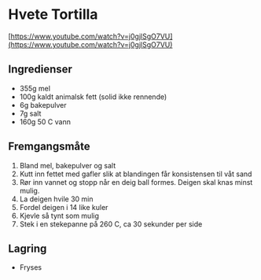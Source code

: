 # Hvete Tortilla

[https://www.youtube.com/watch?v=j0gjlSgO7VU](https://www.youtube.com/watch?v=j0gjlSgO7VU)

## Ingredienser 

- 355g mel
- 100g kaldt animalsk fett (solid ikke rennende)
- 6g bakepulver
- 7g salt
- 160g 50 C vann

## Fremgangsmåte

1. Bland mel, bakepulver og salt
1. Kutt inn fettet med gafler slik at blandingen får konsistensen til våt sand
1. Rør inn vannet og stopp når en deig ball formes. Deigen skal knas minst mulig.
1. La deigen hvile 30 min
1. Fordel deigen i 14 like kuler
1. Kjevle så tynt som mulig
1. Stek i en stekepanne på 260 C, ca 30 sekunder per side

## Lagring

- Fryses
